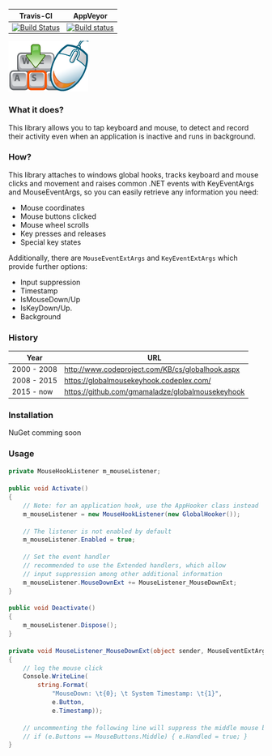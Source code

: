 |Travis-CI | AppVeyor |
-----------|----------
| [![Build Status](https://travis-ci.org/gmamaladze/globalmousekeyhook.svg?branch=master)](https://travis-ci.org/gmamaladze/globalmousekeyhook) | [![Build status](https://ci.appveyor.com/api/projects/status/tnkt7xiurmpg0qh8?svg=true)](https://ci.appveyor.com/project/gmamaladze/globalmousekeyhook)|

![Mouse and Keyboard Hooking Library in c#](/mouse-keyboard-hook-logo.png)

### What it does?

This library allows you to tap keyboard and mouse, to detect and record their activity even when an application is inactive and runs in background.

### How?
This library attaches to windows global hooks, tracks keyboard and mouse clicks and movement and raises common .NET events with KeyEventArgs and MouseEventArgs, so you can easily retrieve any information you need:
* Mouse coordinates
* Mouse buttons clicked
* Mouse wheel scrolls
* Key presses and releases
* Special key states

Additionally, there are `MouseEventExtArgs` and `KeyEventExtArgs` which provide further options:
* Input suppression
* Timestamp
* IsMouseDown/Up
* IsKeyDown/Up.
* Background

### History

|  Year       |     URL
--------------|--------------------------------
| 2000 - 2008 | http://www.codeproject.com/KB/cs/globalhook.aspx
| 2008 - 2015 | https://globalmousekeyhook.codeplex.com/
| 2015 - now  | https://github.com/gmamaladze/globalmousekeyhook

### Installation

NuGet comming soon

### Usage

```csharp
private MouseHookListener m_mouseListener;

public void Activate()
{
    // Note: for an application hook, use the AppHooker class instead
    m_mouseListener = new MouseHookListener(new GlobalHooker());

    // The listener is not enabled by default
    m_mouseListener.Enabled = true;

    // Set the event handler
    // recommended to use the Extended handlers, which allow
    // input suppression among other additional information
    m_mouseListener.MouseDownExt += MouseListener_MouseDownExt;
}

public void Deactivate()
{
    m_mouseListener.Dispose();
}

private void MouseListener_MouseDownExt(object sender, MouseEventExtArgs e)
{
    // log the mouse click
    Console.WriteLine(
        string.Format(
            "MouseDown: \t{0}; \t System Timestamp: \t{1}",
            e.Button,
            e.Timestamp));

    // uncommenting the following line will suppress the middle mouse button click
    // if (e.Buttons == MouseButtons.Middle) { e.Handled = true; }
}
```
